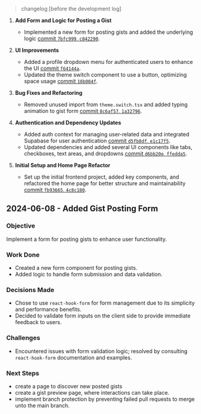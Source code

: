 > changelog [before the development log]

1. **Add Form and Logic for Posting a Gist**

   - Implemented a new form for posting gists and added the underlying logic [commit `7bfc999`, `c842290`](https://github.com/coderoyalty/gist-form/commit/c842290e3d66d4341ade3be89cfcdad75703ad0c).

2. **UI Improvements**

   - Added a profile dropdown menu for authenticated users to enhance the UI [commit `f64144a`](https://github.com/coderoyalty/gist-form/commit/f64144ae7dc22ec887f8b49fda7b373578191d04).
   - Updated the theme switch component to use a button, optimizing space usage [commit `18b004f`](https://github.com/coderoyalty/gist-form/commit/18b004fa2d77f91d7587a04c095a8b3c985fda0c).

3. **Bug Fixes and Refactoring**

   - Removed unused import from `theme.switch.tsx` and added typing animation to gist form [commit `8c6af57`, `1a32796`](https://github.com/coderoyalty/gist-form/commit/8c6af57078d6f815a3f1bb270bfc229ca8effa3c).

4. **Authentication and Dependency Updates**

   - Added auth context for managing user-related data and integrated Supabase for user authentication [commit `d5fb8df`, `e1c17f5`](https://github.com/coderoyalty/gist-form/commit/d5fb8df8815bfc7f4d1132581c19faa7a9e973d5).
   - Updated dependencies and added several UI components like tabs, checkboxes, text areas, and dropdowns [commit `d6bb20e`, `ffedda5`](https://github.com/coderoyalty/gist-form/commit/d6bb20e99052eb1a648593a02b9f06c9c2171078).

5. **Initial Setup and Home Page Refactor**
   - Set up the initial frontend project, added key components, and refactored the home page for better structure and maintainability [commit `fb93665`, `4c8c180`](https://github.com/coderoyalty/gist-form/commit/fb936658d57cdbfa791debedf6f2ca6ca9ade5b8).

## 2024-06-08 - Added Gist Posting Form

### Objective

Implement a form for posting gists to enhance user functionality.

### Work Done

- Created a new form component for posting gists.
- Added logic to handle form submission and data validation.

### Decisions Made

- Chose to use `react-hook-form` for form management due to its simplicity and performance benefits.
- Decided to validate form inputs on the client side to provide immediate feedback to users.

### Challenges

- Encountered issues with form validation logic; resolved by consulting `react-hook-form` documentation and examples.

### Next Steps

- create a page to discover new posted gists
- create a gist preview page, where interactions can take place.
- implement branch protection by preventing failed pull requests to merge unto the main branch.

